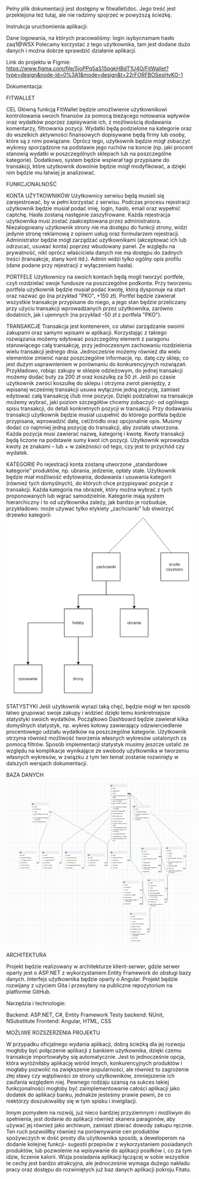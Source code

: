 Pelny plik dokumentacji jest dostępny w fitwallet\doc. Jego treść jest przeklejona też tutaj, ale nie radzimy spojrzeć w powyższą ścieżkę. 

Instrukcja uruchomienia aplikacji:



Dane logowania, na których pracowaliśmy:
login
isybycnsmam
hasło
zaq1@WSX
Polecamy korzystać z tego użytkownika, tam jest dodane dużo danych i można dobrze sprawdzić działanie aplikacji.


Link do projektu w Figmie:
https://www.figma.com/file/5joPPq5aS1SpgkHBdT1U4O/FitWallet?type=design&node-id=0%3A1&mode=design&t=22rFORFBOSesHvKO-1



Dokumentacja:

FITWALLET

CEL
Główną funkcją FitWallet będzie umożliwienie użytkownikowi kontrolowania swoich finansów za pomocą bieżącego notowania wpływów oraz wydatków poprzez zapisywanie ich, z możliwością dodawania komentarzy, filtrowania pozycji. Wydatki będą podzielone na kategorie oraz do wszelkich aktywności finansowych dopisywane będą firmy lub osoby, które są z nimi powiązane. Oprócz tego, użytkownik będzie mógł zobaczyć wykresy sporządzone na podstawie jego ruchów na koncie (np. jaki procent stanowią wydatki w poszczególnych sklepach lub na poszczególne kategorie). Dodatkowo, system będzie wspierał tagi przypisane do transakcji, które użytkownik dowolnie będzie mógł modyfikować, a dzięki nim będzie mu łatwiej je analizować.

FUNKCJONALNOŚĆ

KONTA UŻYTKOWNIKÓW
Użytkownicy serwisu będą musieli się zarejestrować, by w pełni korzystać z serwisu. Podczas procesu rejestracji użytkownik będzie musiał podać imię, login, hasło, email oraz wypełnić captchę. Hasła zostaną następnie zaszyfrowane. Każda rejestracja użytkownika musi zostać zaakceptowana przez administratora. Niezalogowany użytkownik strony nie ma dostępu do funkcji strony, widzi jedynie stronę reklamową z opisem usług oraz formularzem rejestracji. 
Administrator będzie mógł zarządzać użytkownikami (akceptować ich lub odrzucać, usuwać konta) poprzez wbudowany panel. Ze względu na prywatność, nikt oprócz właściciela danych nie ma dostępu do żadnych treści (transakcje, stany kont itd.). Admin widzi tylko ogólny opis profilu (dane podane przy rejestracji z wyłączeniem hasła).

PORTFELE
Użytkownicy na swoich kontach będą mogli tworzyć portfele, czyli rozdzielać swoje fundusze na poszczególne podkonta. Przy tworzeniu portfela użytkownik będzie musiał podać kwotę, którą dysponuje na start oraz nazwać go (na przykład "PKO", +150 zł). Portfel będzie zawierał wszystkie transakcje przypisane do niego, a jego stan będzie przeliczany przy użyciu transakcji wprowadzanych przez użytkownika, zarówno dodatnich, jak i ujemnych (na przykład -50 zł z portfela "PKO"). 

TRANSAKCJE
Transakcja jest kontenerem, co ułatwi zarządzanie swoimi zakupami oraz samymi wpisami w aplikacji. Korzystając z takiego rozwiązania możemy edytować poszczególny element z paragonu stanowiącego całą transakcję, przy jednoczesnym zachowaniu rozdzielenia wielu transakcji jednego dnia. Jednocześnie możemy również dla wielu elementów zmienić naraz poszczególne informacje, np. datę czy sklep, co jest dużym usprawnieniem w porównaniu do konkurencyjnych rozwiązań. 
Przykładowo, robiąc zakupy w sklepie odzieżowym, do jednej transakcji możemy dodać buty za 200 zł oraz koszulkę za 50 zł. Jeśli po czasie użytkownik zwróci koszulkę do sklepu i otrzyma zwrot pieniędzy, z wpisanej wcześniej transakcji usuwa wyłącznie jedną pozycję, zamiast edytować całą transakcję i/lub inne pozycje. Dzięki podziałowi na transakcje możemy wybrać, jaki poziom szczegółów chcemy zobaczyć- od ogólnego spisu transakcji, do detali konkretnych pozycji w transakcji. 
Przy dodawaniu transakcji użytkownik będzie musiał uzupełnić do którego portfela będzie przypisana, wprowadzić datę, cel/źródło oraz opcjonalnie opis. Musimy dodać co najmniej jedną pozycję do transakcji, aby została utworzona. Każda pozycja musi zawierać nazwę, kategorię i kwotę. 
Kwoty transakcji będą liczone na podstawie sumy kwot ich pozycji. Użytkownik wprowadza kwoty ze znakami – lub + w zależności od tego, czy jest to przychód czy wydatek. 

KATEGORIE
Po rejestracji konta zostaną utworzone „standardowe kategorie” produktów, np. ubrania, jedzenie, opłaty stałe. Użytkownik będzie miał możliwość edytowania, dodawania i usuwania kategorii (również tych domyślnych), do których chce przypisywać pozycje z transakcji. Każda kategoria ma obrazek, który można wybrać z tych proponowanych lub wgrać samodzielnie. 
Kategorie mają system hierarchiczny i to od użytkownika zależy, jak bardzo je rozbuduje, przykładowo: może używać tylko etykiety „zachcianki” lub stworzyć drzewko kategorii:
![Drzewko kategorii](src\frontend\src\assets\categorytree.png)

STATYSTYKI
Jeśli użytkownik wyrazi taką chęć, będzie mógł w ten sposób łatwo grupować swoje zakupy i widzieć dzięki temu konkretniejsze statystyki swoich wydatków. Początkowo Dashboard będzie zawierał kilka domyślnych statystyk, np. wykres kołowy zawierający odzwierciedlenie procentowego udziału wydatków na poszczególne kategorie. Użytkownik otrzyma również możliwość tworzenia własnych wykresów ustalonych za pomocą filtrów. 
Sposób implementacji statystyk musimy jeszcze ustalić ze względu na komplikacje wynikające ze swobody użytkownika w tworzeniu własnych wykresów, w związku z tym ten temat zostanie rozwinięty w dalszych wersjach dokumentacji.

BAZA DANYCH
![Schemat bazy danych](src\frontend\src\assets\database.png)

ARCHITEKTURA

Projekt będzie realizowany w architekturze klient-serwer, gdzie serwer oparty jest o ASP.NET z wykorzystaniem Entity Framework do obsługi bazy danych. Interfejs użytkownika będzie oparty o Angular. Projekt będzie rozwijany z użyciem Gita i przesyłany na publiczne repozytorium na platformie GitHub. 

Narzędzia i technologie:

Backend: ASP.NET, C#, Entity Framework
Testy backend: NUnit, NSubstitute 
Frontend: Angular, HTML, CSS

MOŻLIWE ROZSZERZENIA PROJEKTU

W przypadku oficjalnego wydania aplikacji, dobrą ścieżką dla jej rozwoju mogłoby być połączenie aplikacji z bankiem użytkownika, dzięki czemu transakcje importowałyby się automatycznie. Jest to jednocześnie opcja, która wyróżniłaby aplikację wśród innych, konkurencyjnych produktów i mogłaby pozwolić na zwiększenie popularności, ale również to zagrożenie złej sławy czy wątpliwości ze strony użytkowników, zmniejszenie ich zaufania względem niej. Pewnego rodzaju szansą na sukces takiej funkcjonalności mogłoby być zaimplementowanie całości aplikacji jako dodatek do aplikacji banku,  jednakże jesteśmy prawie pewni, że co niektórzy doszukiwaliby się w tym spisku i inwigilacji. 

Innym pomysłem na rozwój, już nieco bardziej przyziemnym i możliwym do spełnienia, jest dodanie do aplikacji również skanera paragonów, aby używać jej również jako archiwum, zamiast zbierać dowody zakupu ręcznie. Ten ruch pozwoliłby również na porównywanie cen produktów spożywczych w dość prosty dla użytkownika sposób, a deweloperom na dodanie kolejnej funkcji- sugestii przepisów z wykorzystaniem posiadanych produktów, lub pozwolenie na wpisywanie do aplikacji posiłków i, co za tym idzie, liczenie kalorii. Wizja posiadania aplikacji łączącej w sobie wszystkie te cechy jest bardzo atrakcyjna, ale jednocześnie wymaga dużego nakładu pracy oraz dostępu do rozwiniętych już baz danych aplikacji pokroju Fitatu. 



